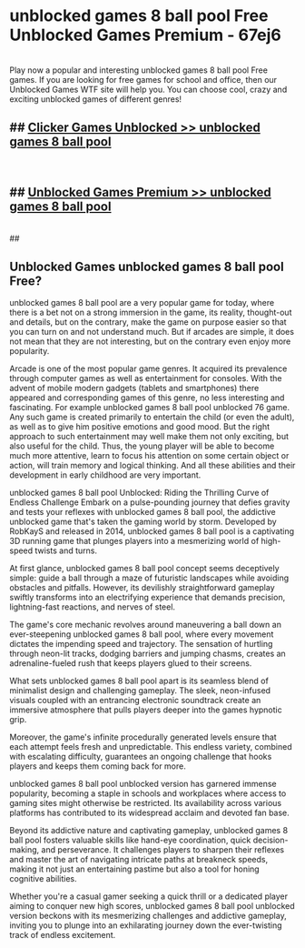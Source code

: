 # unblocked games 8 ball pool Free Unblocked Games Premium - 67ej6 <br>
<br>
Play now a popular and interesting unblocked games 8 ball pool Free games. If you are looking for free games for school and office, then our Unblocked Games WTF site will help you. You can choose cool, crazy and exciting unblocked games of different genres!


## ##  [Clicker Games Unblocked >> unblocked games 8 ball pool](http://freeplayer.one?title=unblocked_games_8_ball_pool&ref=M1)
  <br>

##  ## [Unblocked Games Premium >> unblocked games 8 ball pool](http://freeplayer.one?title=unblocked_games_8_ball_pool&ref=M1)
  <br>
  ##



## Unblocked Games unblocked games 8 ball pool Free?

unblocked games 8 ball pool are a very popular game for today, where there is a bet not on a strong immersion in the game, its reality, thought-out and details, but on the contrary, make the game on purpose easier so that you can turn on and not understand much. But if arcades are simple, it does not mean that they are not interesting, but on the contrary even enjoy more popularity.

Arcade is one of the most popular game genres. It acquired its prevalence through computer games as well as entertainment for consoles. With the advent of mobile modern gadgets (tablets and smartphones) there appeared and corresponding games of this genre, no less interesting and fascinating. For example unblocked games 8 ball pool unblocked 76 game. Any such game is created primarily to entertain the child (or even the adult), as well as to give him positive emotions and good mood. But the right approach to such entertainment may well make them not only exciting, but also useful for the child. Thus, the young player will be able to become much more attentive, learn to focus his attention on some certain object or action, will train memory and logical thinking. And all these abilities and their development in early childhood are very important.

unblocked games 8 ball pool Unblocked: Riding the Thrilling Curve of Endless Challenge
Embark on a pulse-pounding journey that defies gravity and tests your reflexes with unblocked games 8 ball pool, the addictive unblocked game that's taken the gaming world by storm. Developed by RobKayS and released in 2014, unblocked games 8 ball pool is a captivating 3D running game that plunges players into a mesmerizing world of high-speed twists and turns.

At first glance, unblocked games 8 ball pool concept seems deceptively simple: guide a ball through a maze of futuristic landscapes while avoiding obstacles and pitfalls. However, its devilishly straightforward gameplay swiftly transforms into an electrifying experience that demands precision, lightning-fast reactions, and nerves of steel.

The game's core mechanic revolves around maneuvering a ball down an ever-steepening unblocked games 8 ball pool, where every movement dictates the impending speed and trajectory. The sensation of hurtling through neon-lit tracks, dodging barriers and jumping chasms, creates an adrenaline-fueled rush that keeps players glued to their screens.

What sets unblocked games 8 ball pool apart is its seamless blend of minimalist design and challenging gameplay. The sleek, neon-infused visuals coupled with an entrancing electronic soundtrack create an immersive atmosphere that pulls players deeper into the games hypnotic grip.

Moreover, the game's infinite procedurally generated levels ensure that each attempt feels fresh and unpredictable. This endless variety, combined with escalating difficulty, guarantees an ongoing challenge that hooks players and keeps them coming back for more.

unblocked games 8 ball pool unblocked version has garnered immense popularity, becoming a staple in schools and workplaces where access to gaming sites might otherwise be restricted. Its availability across various platforms has contributed to its widespread acclaim and devoted fan base.

Beyond its addictive nature and captivating gameplay, unblocked games 8 ball pool fosters valuable skills like hand-eye coordination, quick decision-making, and perseverance. It challenges players to sharpen their reflexes and master the art of navigating intricate paths at breakneck speeds, making it not just an entertaining pastime but also a tool for honing cognitive abilities.

Whether you're a casual gamer seeking a quick thrill or a dedicated player aiming to conquer new high scores, unblocked games 8 ball pool unblocked version beckons with its mesmerizing challenges and addictive gameplay, inviting you to plunge into an exhilarating journey down the ever-twisting track of endless excitement.